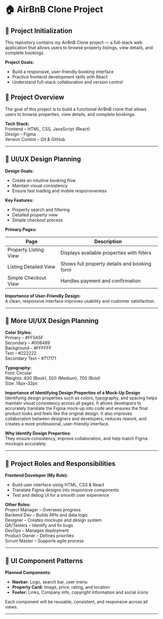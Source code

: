 # 🏠 AirBnB Clone Project

## 🧭 Project Initialization

This repository contains my AirBnB Clone project — a full-stack web application that allows users to browse property listings, view details, and complete bookings.

**Project Goals:**
- Build a responsive, user-friendly booking interface  
- Practice frontend development skills with React  
- Understand full-stack collaboration and version control  

## 🎯 Project Overview
The goal of this project is to build a functional AirBnB clone that allows users to browse properties, view details, and complete bookings.

**Tech Stack:**  
Frontend – HTML, CSS, JavaScript (React)  
Design – Figma  
Version Control – Git & GitHub

---

## 🎨 UI/UX Design Planning

**Design Goals:**  
- Create an intuitive booking flow  
- Maintain visual consistency  
- Ensure fast loading and mobile responsiveness  

**Key Features:**  
- Property search and filtering  
- Detailed property view  
- Simple checkout process  

**Primary Pages:**

| Page | Description |
|------|--------------|
| Property Listing View | Displays available properties with filters |
| Listing Detailed View | Shows full property details and booking form |
| Simple Checkout View | Handles payment and confirmation |

**Importance of User-Friendly Design:**  
A clean, responsive interface improves usability and customer satisfaction.

---

## 🎨 More UI/UX Design Planning

**Color Styles:**  
Primary – #FF5A5F  
Secondary – #008489  
Background – #FFFFFF  
Text – #222222  
Secondary Text – #717171  

**Typography:**  
Font: Circular  
Weights: 400 (Book), 500 (Medium), 700 (Bold)  
Size: 14px–32px  

**Importance of Identifying Design Properties of a Mock-Up Design**
Identifying design properties such as colors, typography, and spacing helps maintain visual consistency across all pages.
It allows developers to accurately translate the Figma mock-up into code and ensures the final product looks and feels like the original design.
It also improves collaboration between designers and developers, reduces rework, and creates a more professional, user-friendly interface.

**Why Identify Design Properties:**  
They ensure consistency, improve collaboration, and help match Figma mockups accurately.

---

## 👥 Project Roles and Responsibilities

**Frontend Developer (My Role):**  
- Build user interface using HTML, CSS & React  
- Translate Figma designs into responsive components  
- Test and debug UI for a smooth user experience  

**Other Roles:**  
Project Manager – Oversees progress  
Backend Dev – Builds APIs and data logic  
Designer – Creates mockups and design system  
QA/Testers – Identify and fix bugs  
DevOps – Manages deployment  
Product Owner – Defines priorities  
Scrum Master – Supports agile process

---

## 🧩 UI Component Patterns

**Planned Components:**  
- **Navbar:** Logo, search bar, user menu  
- **Property Card:** Image, price, rating, and location  
- **Footer:** Links, Company info, copyright information and social icons  

Each component will be reusable, consistent, and responsive across all views.

---

